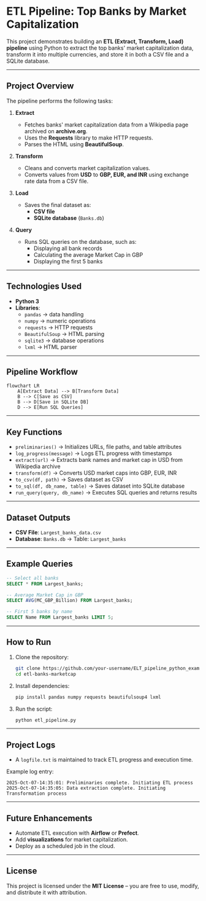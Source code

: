 
# ETL Pipeline: Top Banks by Market Capitalization

This project demonstrates building an **ETL (Extract, Transform, Load) pipeline** using Python to extract the top banks' market capitalization data, transform it into multiple currencies, and store it in both a CSV file and a SQLite database.  

---

## Project Overview

The pipeline performs the following tasks:

1. **Extract**  
   - Fetches banks' market capitalization data from a Wikipedia page archived on **archive.org**.  
   - Uses the **Requests** library to make HTTP requests.  
   - Parses the HTML using **BeautifulSoup**.  

2. **Transform**  
   - Cleans and converts market capitalization values.  
   - Converts values from **USD** to **GBP, EUR, and INR** using exchange rate data from a CSV file.  

3. **Load**  
   - Saves the final dataset as:  
     - **CSV file**  
     - **SQLite database** (`Banks.db`)  

4. **Query**  
   - Runs SQL queries on the database, such as:  
     - Displaying all bank records  
     - Calculating the average Market Cap in GBP  
     - Displaying the first 5 banks  

---

## Technologies Used

- **Python 3**  
- **Libraries**:  
  - `pandas` → data handling  
  - `numpy` → numeric operations  
  - `requests` → HTTP requests  
  - `BeautifulSoup` → HTML parsing  
  - `sqlite3` → database operations  
  - `lxml` → HTML parser  

---

## Pipeline Workflow

```mermaid
flowchart LR
    A[Extract Data] --> B[Transform Data]
    B --> C[Save as CSV]
    B --> D[Save in SQLite DB]
    D --> E[Run SQL Queries]
```

---

## Key Functions

- `preliminaries()` → Initializes URLs, file paths, and table attributes  
- `log_progress(message)` → Logs ETL progress with timestamps  
- `extract(url)` → Extracts bank names and market cap in USD from Wikipedia archive  
- `transform(df)` → Converts USD market caps into GBP, EUR, INR  
- `to_csv(df, path)` → Saves dataset as CSV  
- `to_sql(df, db_name, table)` → Saves dataset into SQLite database  
- `run_query(query, db_name)` → Executes SQL queries and returns results  

---

## Dataset Outputs

- **CSV File**: `Largest_banks_data.csv`  
- **Database**: `Banks.db` → Table: `Largest_banks`  

---

## Example Queries

```sql
-- Select all banks
SELECT * FROM Largest_banks;

-- Average Market Cap in GBP
SELECT AVG(MC_GBP_Billion) FROM Largest_banks;

-- First 5 banks by name
SELECT Name FROM Largest_banks LIMIT 5;
```

---

## How to Run

1. Clone the repository:
   ```bash
   git clone https://github.com/your-username/ELT_pipeline_python_example.git
   cd etl-banks-marketcap
   ```

2. Install dependencies:
   ```bash
   pip install pandas numpy requests beautifulsoup4 lxml
   ```

3. Run the script:
   ```bash
   python etl_pipeline.py
   ```

---

## Project Logs

- A `logfile.txt` is maintained to track ETL progress and execution time.  

Example log entry:
```
2025-Oct-07-14:35:01: Preliminaries complete. Initiating ETL process
2025-Oct-07-14:35:05: Data extraction complete. Initiating Transformation process
```

---

## Future Enhancements

- Automate ETL execution with **Airflow** or **Prefect**.  
- Add **visualizations** for market capitalization.  
- Deploy as a scheduled job in the cloud.  

---

## License

This project is licensed under the **MIT License** – you are free to use, modify, and distribute it with attribution.  
